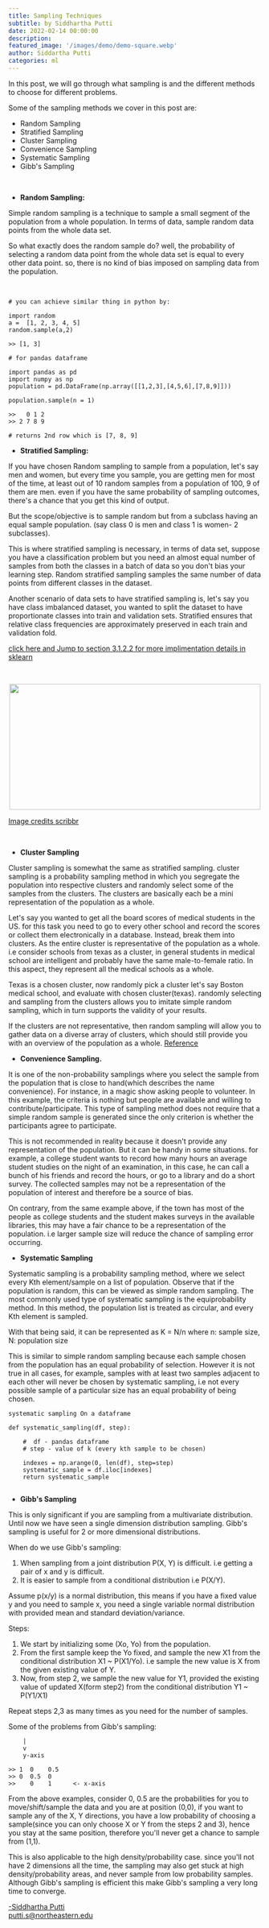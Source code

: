 ```yaml
---
title: Sampling Techniques
subtitle: by Siddhartha Putti 
date: 2022-02-14 00:00:00
description: 
featured_image: '/images/demo/demo-square.webp'
author: Siddartha Putti
categories: ml
---
```



In this post, we will go through what sampling is and the different methods to choose for different problems. 

Some of the sampling methods we cover in this post are:

* Random Sampling 
* Stratified Sampling 
* Cluster Sampling 
* Convenience Sampling 
* Systematic Sampling 
* Gibb's Sampling  

<br>

* **Random Sampling:**  

Simple random sampling is a technique to sample a small segment of the population from a whole population. In terms of data, sample random data points from the whole data set. 

So what exactly does the random sample do? well, the probability of selecting a random data point from the whole data set is equal to every other data point. so, there is no kind of bias imposed on sampling data from the population. 

<br>


```
# you can achieve similar thing in python by:

import random 
a =  [1, 2, 3, 4, 5]
random.sample(a,2)

>> [1, 3]

# for pandas dataframe

import pandas as pd
import numpy as np
population = pd.DataFrame(np.array([[1,2,3],[4,5,6],[7,8,9]]))

population.sample(n = 1)

>>   0 1 2 
>> 2 7 8 9

# returns 2nd row which is [7, 8, 9]
```


* **Stratified Sampling:** 

If you have chosen Random sampling to sample from a population, let's say men and women, but every time you sample, you are getting men for most of the time, at least out of 10 random samples from a population of 100, 9 of them are men. even if you have the same probability of sampling outcomes, there's a chance that you get this kind of output. 

But the scope/objective is to sample random but from a subclass having an equal sample population. (say class 0 is men and class 1 is women- 2 subclasses). 

This is where stratified sampling is necessary, in terms of data set, suppose you have a classification problem but you need an almost equal number of samples from both the classes in a batch of data so you don't bias your learning step. Random stratified sampling samples the same number of data points from different classes in the dataset. 

Another scenario of data sets to have stratified sampling is, let's say you have class imbalanced dataset, you wanted to split the dataset to have proportionate classes into train and validation sets.
Stratified ensures that relative class frequencies are approximately preserved in each train and validation fold. 

<a href = 'https://scikit-learn.org/stable/modules/cross_validation.html#stratification' > click here  and Jump to section 3.1.2.2 for more implimentation details in sklearn </a>

<br>

<p align='center'>

<a href='https://www.scribbr.com/methodology/stratified-sampling/'>

<img src="/images/Posts/Sampling/stratified-sample-7.webp"
     style="display: block; 
        margin-left: auto;
        margin-right: auto; height:250px;width:500px" />
>
Image credits <a href='https://www.scribbr.com/methodology/stratified-sampling/'> scribbr</a>
</a>
</p>

<br>

* **Cluster Sampling** 

Cluster sampling is somewhat the same as stratified sampling. cluster sampling is a probability sampling method in which you segregate the population into respective clusters and randomly select some of the samples from the clusters. The clusters are basically each be a mini representation of the population as a whole. 

Let's say you wanted to get all the board scores of medical students in the US. for this task you need to go to every other school and record the scores or collect them electronically in a database. Instead, break them into clusters. As the entire cluster is representative of the population as a whole. i.e consider schools from texas as a cluster, in general students in medical school are intelligent and probably have the same male-to-female ratio. In this aspect, they represent all the medical schools as a whole. 

Texas is a chosen cluster, now randomly pick a cluster let's say Boston medical school, and evaluate with chosen cluster(texas). randomly selecting and sampling from the clusters allows you to imitate simple random sampling, which in turn supports the validity of your results. 

If the clusters are not representative, then random sampling will allow you to gather data on a diverse array of clusters, which should still provide you with an overview of the population as a whole. <a href = 'https://www.scribbr.com/methodology/cluster-sampling/#:~:text=What%20is%20cluster%20sampling%3F,the%20population%20as%20a%20whole.'> Reference </a>



* **Convenience Sampling.** 

It is one of the non-probability samplings where you select the sample from the population that is close to hand(which describes the name convenience). For instance, in a magic show asking people to volunteer. In this example, the criteria is nothing but people are available and willing to contribute/participate. This type of sampling method does not require that a simple random sample is generated since the only criterion is whether the participants agree to participate.

This is not recommended in reality because it doesn't provide any representation of the population. But it can be handy in some situations. for example, a college student wants to record how many hours an average student studies on the night of an examination, in this case, he can call a bunch of his friends and record the hours, or go to a library and do a short survey. The collected samples may not be a representation of the population of interest and therefore be a source of bias. 

On contrary, from the same example above, if the town has most of the people as college students and the student makes surveys in the available libraries, this may have a fair chance to be a representation of the population. i.e larger sample size will reduce the chance of sampling error occurring. 

* **Systematic Sampling**

Systematic sampling is a probability sampling method, where we select every Kth element/sample on a list of population. Observe that if the population is random, this can be viewed as simple random sampling. The most commonly used type of systematic sampling is the equiprobability method. In this method, the population list is treated as circular, and every Kth element is sampled.

With that being said, it can be represented as K = N/n where n: sample size, N: population size

This is similar to simple random sampling because each sample chosen from the population has an equal probability of selection. However it is not true in all cases, for example, samples with at least two samples adjacent to each other will never be chosen by systematic sampling, i.e not every possible sample of a particular size has an equal probability of being chosen. 

```
systematic sampling On a dataframe

def systematic_sampling(df, step):

    #  df - pandas dataframe
    # step - value of k (every kth sample to be chosen)
 
    indexes = np.arange(0, len(df), step=step)
    systematic_sample = df.iloc[indexes]
    return systematic_sample


```

* **Gibb's Sampling**

This is only significant if you are sampling from a multivariate distribution. Until now we have seen a single dimension distribution sampling. Gibb's sampling is useful for 2 or more dimensional distributions. 

When do we use Gibb's sampling: 

1. When sampling from a joint distribution P(X, Y) is difficult. i.e getting a pair of x and y is difficult.
2. It is easier to sample from a conditional distribution i.e P(X/Y). 

Assume p(x/y) is a normal distribution, this means if you have a fixed value y and you need to sample x, you need a single variable normal distribution with provided mean and standard deviation/variance.  

Steps: 

1. We start by initializing some (Xo, Yo) from the population. 
2. From the first sample keep the Yo fixed, and sample the new X1 from the conditional distribution X1 ~ P(X1/Yo). i.e sample the new value is X from the given existing value of Y. 
3. Now, from step 2, we sample the new value for Y1, provided the existing value of updated X(form step2) from the conditional distribution Y1 ~ P(Y1/X1)

Repeat steps 2,3 as many times as you need for the number of samples.

Some of the problems from Gibb's sampling:

```
    |
    v
    y-axis

>> 1  0    0.5
>> 0  0.5  0
>>    0    1      <- x-axis

```

From the above examples, consider 0, 0.5 are the probabilities for you to move/shift/sample the data and you are at position (0,0), if you want to sample any of the X, Y directions, you have a low probability of choosing a sample(since you can only choose X or Y from the steps 2 and 3), hence you stay at the same position, therefore you'll never get a chance to sample from (1,1). 

This is also applicable to the high density/probability case. since you'll not have 2 dimensions all the time, the sampling may also get stuck at high density/probability areas, and never sample from low probability samples. Although Gibb's sampling is efficient this make Gibb's sampling a very long time to converge. 

<a href = 'https://en.wikipedia.org/wiki/Gibbs_sampling'>

-Siddhartha Putti <br>
putti.s@northeastern.edu



